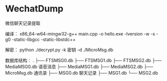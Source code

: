 # WechatDump
微信聊天记录提取

编译：
x86_64-w64-mingw32-g++ main.cpp -o hello.exe -lversion -w -s -g0 -static-libgcc -static-libstdc++

解密：
python ./decrypt.py -k 密钥 -d ./MicroMsg.db

数据库结构：
.
├── FTSMSG0.db
├── FTSMSG1.db
├── FTSMSG2.db
├── MediaMSG0.db 语音消息
├── MediaMSG1.db
├── MediaMSG2.db
├── MicroMsg.db 通讯录
├── MSG0.db 聊天记录
├── MSG1.db
└── MSG2.db
